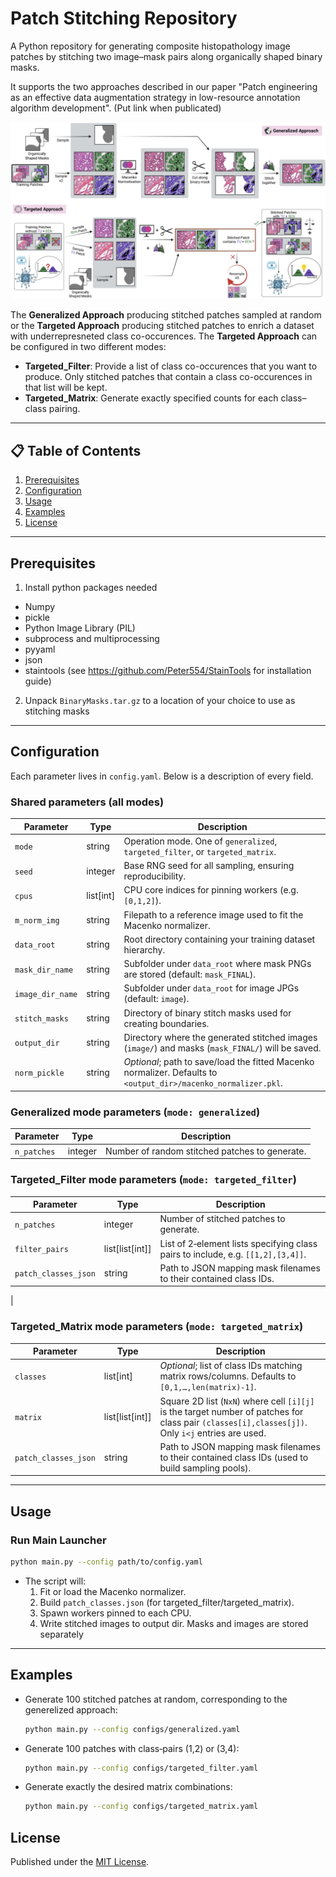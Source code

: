 # Patch Stitching Repository

A Python repository for generating composite histopathology image patches by stitching two image–mask pairs along organically shaped binary masks. 

It supports the two approaches described in our paper "Patch engineering as an effective data augmentation strategy in low-resource annotation algorithm development". (Put link when publicated)


![Patch Engineering Approaches](./images/Patch-Engineering-CH.png)

The **Generalized Approach** producing stitched patches sampled at random or the **Targeted Approach** producing stitched patches to enrich a dataset with underrepresneted class co-occurences. The **Targeted Approach** can be configured in two different modes:
- **Targeted_Filter**: Provide a list of class co-occurences that you want to produce. Only stitched patches that contain a class co-occurences in that list will be kept.
- **Targeted_Matrix**: Generate exactly specified counts for each class–class pairing.

---

## 📋 Table of Contents

1. [Prerequisites](#prerequisites)
5. [Configuration](#configuration)
6. [Usage](#usage)
7. [Examples](#examples)
8. [License](#license)

---

## Prerequisites
1. Install python packages needed
- Numpy 
- pickle
- Python Image Library (PIL)
- subprocess and multiprocessing
- pyyaml
- json 
- staintools (see https://github.com/Peter554/StainTools for installation guide)

2. Unpack `BinaryMasks.tar.gz` to a location of your choice to use as stitching masks

---

## Configuration

Each parameter lives in `config.yaml`. Below is a description of every field.

### Shared parameters (all modes)

| Parameter             | Type       | Description                                                                                     |
|-----------------------|------------|-------------------------------------------------------------------------------------------------|
| `mode`                | string     | Operation mode. One of `generalized`, `targeted_filter`, or `targeted_matrix`.                                         |
| `seed`                | integer    | Base RNG seed for all sampling, ensuring reproducibility.                                       |
| `cpus`                | list[int]  | CPU core indices for pinning workers (e.g. `[0,1,2]`).                                          |
| `m_norm_img`          | string     | Filepath to a reference image used to fit the Macenko normalizer.                              |
| `data_root`           | string     | Root directory containing your training dataset hierarchy.                                      |
| `mask_dir_name`       | string     | Subfolder under `data_root` where mask PNGs are stored (default: `mask_FINAL`).                 |
| `image_dir_name`      | string     | Subfolder under `data_root` for image JPGs (default: `image`).                                   |
| `stitch_masks`        | string     | Directory of binary stitch masks used for creating boundaries.                                  |
| `output_dir`          | string     | Directory where the generated stitched images (`image/`) and masks (`mask_FINAL/`) will be saved.|
| `norm_pickle`         | string     | _Optional_; path to save/load the fitted Macenko normalizer. Defaults to `<output_dir>/macenko_normalizer.pkl`.|

### Generalized mode parameters (`mode: generalized`)

| Parameter     | Type    | Description                                                |
|---------------|---------|------------------------------------------------------------|
| `n_patches`   | integer | Number of random stitched patches to generate.             |

### Targeted_Filter mode parameters (`mode: targeted_filter`)

| Parameter              | Type          | Description                                                            |
|------------------------|---------------|------------------------------------------------------------------------|
| `n_patches`            | integer       | Number of stitched patches to generate.                                 |
| `filter_pairs`         | list[list[int]] | List of 2‑element lists specifying class pairs to include, e.g. `[[1,2],[3,4]]`.|
| `patch_classes_json`   | string        | Path to JSON mapping mask filenames to their contained class IDs.       |
   |

### Targeted_Matrix mode parameters (`mode: targeted_matrix`)

| Parameter              | Type              | Description                                                                                             |
|------------------------|-------------------|---------------------------------------------------------------------------------------------------------|
| `classes`              | list[int]         | _Optional_; list of class IDs matching matrix rows/columns. Defaults to `[0,1,…,len(matrix)-1]`.       |
| `matrix`               | list[list[int]]   | Square 2D list (`NxN`) where cell `[i][j]` is the target number of patches for class pair `(classes[i],classes[j])`. Only `i<j` entries are used. |
| `patch_classes_json`   | string            | Path to JSON mapping mask filenames to their contained class IDs (used to build sampling pools).       |

---

## Usage

### Run Main Launcher

```bash
python main.py --config path/to/config.yaml
```

- The script will:
  1. Fit or load the Macenko normalizer.
  2. Build `patch_classes.json` (for targeted_filter/targeted_matrix).  
  3. Spawn workers pinned to each CPU.  
  4. Write stitched images to output dir. Masks and images are stored separately


---

## Examples

- Generate 100 stitched patches at random, corresponding to the generelized approach:
  ```bash
  python main.py --config configs/generalized.yaml
  ```

- Generate 100 patches with class‐pairs (1,2) or (3,4):
  ```bash
  python main.py --config configs/targeted_filter.yaml
  ```

- Generate exactly the desired matrix combinations:
  ```bash
  python main.py --config configs/targeted_matrix.yaml
  ```

## License

Published under the [MIT License](LICENSE).


